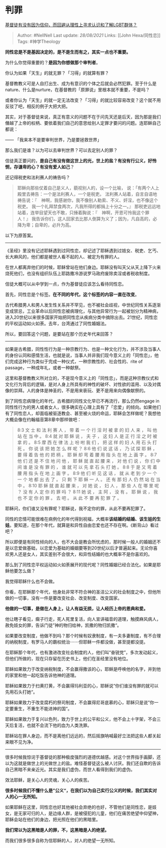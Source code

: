 # 判罪
[基督徒有没有因为信仰，而回避从理性上寻求认识和了解LGBT群体？](https://www.zhihu.com/question/264461913/answer/298089390)

> Author: #NellNell 
Last update: *28/08/2021* 
Links: [[John Hexa/同性恋]] 
Tags: #神学Theology  


  

**同性恋是不是基因决定的，是不是生而有之，其实一点也不重要。**

为什么你觉得重要的？**是因为你想做那个审判者**。

你认为如果「天生」的就无罪？「习得」的就算有罪？

基督教教义可是人自打出生、成为有意识的个体之后就会必然犯罪。至于什么是nature、什么是nurture，在基督教的「原罪说」里根本就不重要，不是吗？

或者你认为「天生」的就一定无法改变？「习得」的就比较容易改变？这个就不用反驳了吧，相反的例子大把大把。

其实，对于基督徒来说，真正有意义的问题不在于问先天还是后天，因为那是我们僭越了上帝的权柄、要依着我们自己的意思给别人定罪才要问的问题。连耶稣自己都说：

—— 「我来本不是要审判世界，乃是要拯救世界」

那么我们是谁？以为可以去审判世界？可以去定别人的罪？

信徒真正要问的，**是自己有没有做这世上的光，世上的盐？有没有行公义，好怜悯，存谦卑的心？有没有爱人如己**？

还记得税吏和法利赛人的祷告吗？

> 耶稣向那些仗着自己是义人，藐视别人的，设一个比喻， 说：「有两个人上殿里去祷告：一个是法利赛人，一个是税吏。 法利赛人站着，自言自语地祷告说：『　神啊，我感谢你，我不像别人勒索、不义、奸淫，也不像这个税吏。 我一个礼拜禁食两次，凡我所得的都捐上十分之一。』 那税吏远远地站着，连举目望天也不敢，只捶着胸说：『　神啊，开恩可怜我这个罪人！』 我告诉你们，这人回家去比那人倒算为义了；因为，凡自高的，必降为卑；自卑的，必升为高。

  

以下为原答案。

---

《圣经》里没有记述耶稣遇到过同性恋，却记述了耶稣遇到过妓女、税吏、乞丐、长大麻风的，他们都是被世人看不起的人、被定为有罪的人。

在世人都离弃他们的时候，耶稣曾站在他们身边。耶稣没有叫天父从天上降下火来烧死他们，也没有组织队伍上耶路撒冷游说罗马政府废除卖淫或者税收制度。

信徒大概可以从中学到一点，作为基督徒应该怎么看待同性恋。

首先，同性恋是个标签。**在不同的年代，这个标签的内容一直在改变**。

古代希腊男人和男人发生性关系并不罕见，也不被社会歧视，中世纪同性关系逐渐变成禁忌，工业革命以后同性恋被病理化，与其他异常行为一起被划分为精神病，进入20世纪以来很多国家开始把同性恋从疾病分类中摘除出去。21世纪，同性恋的平权运动如火如荼。去年，台湾通过了同性婚姻法。

所以，要回答这个问题，是要站在那个历史年代来回答？

---

如果是古希腊，同性性行为是一种宗教行为、也是一种文化行为，并不涉及当事人的身份认同和感情生活，也就是说，当事人并非我们现今意义上的「同性恋」，他们完成这种行为类似于完成一种仪式，一种宗教性的、社会性的、rite of passage，一种成年礼，或者一种献祭。

这里和基督教教义所对立的，不是现今意义上的「同性恋」，而是这种宗教仪式和文化行为背后的逻辑，是对人身上所具有的神性的破坏、对性欲的滥用、以及对偶像的崇拜。人的身体是神圣的，不是用来亵玩、更不是用来向偶像献祭的。

到了同性恋病理化的年代，古希腊的同性文化早已不再流行，那么仍然engage in同性性行为的男人或者女人，很多确实在心理上具有了「恋爱」的倾向。如果他们有了同性恋人，却面临被驱逐教会、甚至被火烧的命运，耶稣会怎样做呢？我想他大概会像在约翰福音第8章中那样做吧：

> 8:3 文 士 和 法 利 赛 人 ， 带 着 一 个 行 淫 时 被 拿 的 妇 人 来 ， 叫 他 站 在 当 中 。 8:4 就 对 耶 稣 说 ， 夫 子 ， 这 妇 人 是 正 行 淫 之 时 被 拿 的 。 8:5 摩 西 在 律 法 上 吩 咐 我 们 ， 把 这 样 的 妇 人 用 石 头 打 死 。 你 说 该 把 她 怎 么 样 呢 ？ 8:6 他 们 说 这 话 ， 乃 试 探 耶 稣 ， 要 得 着 告 他 的 把 柄 。 耶 稣 却 弯 着 腰 用 指 头 在 地 上 画 字 。 8:7 他 们 还 是 不 住 地 问 他 ， 耶 稣 就 直 起 腰 来 ， 对 他 们 说 ， 你 们 中 间 谁 是 没 有 罪 的 ， 谁 就 可 以 先 拿 石 头 打 她 。 8:8 于 是 又 弯 着 腰 用 指 头 在 地 上 画 字 。 8:9 他 们 听 见 这 话 ， 就 从 老 到 少 一 个 一 个 地 都 出 去 了 。 只 剩 下 耶 稣 一 人 。 还 有 那 妇 人 仍 然 站 在 当 中 。 8:10 耶 稣 就 直 起 腰 来 ， 对 她 说 ， 妇 人 ， 那 些 人 在 哪 里 呢 ？ 没 有 人 定 你 的 罪 吗 ？ 8:11 她 说 ， 主 阿 ， 没 有 。 耶 稣 说 ， 我 也 不 定 你 的 罪 。 去 吧 。 从 此 不 要 再 犯 罪 了 。

耶稣问，你们谁又没有罪呢？耶稣说，我不定你的罪，从此不要再犯罪了。

同性的恋情可能很难在病例化的年代得到祝福，大概率**该结婚的结婚、该生娃的生娃**。要知道，在那个年代，就算是和异性自由恋爱也还不存在啊。《断背山》看过吧？

所以即便是有同性倾向的人，也不大会是教会所忧虑的，那时候一般人的婚姻还不是以恋爱做基础，以恋爱为基础的婚姻要等到20世纪以后才普遍起来。无论你喜欢男人还是女人，其实差别不会很大，和异性结婚的也大概率不是你喜欢的。

那么到了同性恋平权运动如火如荼展开的现代呢？同性婚姻已经合法化。如果是耶稣他要怎么做？

我觉得耶稣什么也不会做。

你看，在耶稣那个年代，他身处非常不符合神的圣洁公义的社会制度之中，但他所做的一切事，没有一件是要改变社会、改变制度、改变国家。

**他做的一切事，是做在人身上，让人有益无损，让人经历上帝的恩典和爱。**

他让瞎子看见，瘸子行走，死人死里复活，向人宣讲福音的道理，触摸麻风病人，赦免妓女的罪，告诉门徒”神的物归给神，凯撒的物归凯撒“。

如果要改变制度，他做不到吗？那个时候有奴隶制度，有一夫多妻制度，有不合理的纳税制度，有罗马人的霸权统治⋯⋯但耶稣一件都没做，甚至提都没提。

在耶稣那个年代，也有激进改变社会制度的人，他们叫“奋锐党”，多次发动起义，但他们所做的，现在只存留在历史书上，他们在圣经里没有地位。

耶稣如果致力于改变纳税制度，不会赢得撒该的心，耶稣是呼唤他的名字，并到他的家里和他一起吃饭告诉他神的道理。

耶稣如果致力于扫黄打黄，不会赢得玛利亚的心，耶稣说”你们谁没有罪的就可以先用石头打她“。

耶稣如果致力于改变腐朽的祭司制度，不会赢得尼哥底慕的心，耶稣只是说”你一定要重生，不重生不能进神的国“。

耶稣如果致力于复兴以色列，致力于世上的公平和公义，他不会上十字架，不会三天后复活，也就不会流下他的血为人类洗罪。

耶稣站在罪人身边，而不是离他们远远的，然后摇旗呐喊最好立法把这些人都关起来眼不见为净。

---

很多时候我惊诧于基督徒的那种极度强烈的道德优越感。对这个世界指手画脚，还以为这就是做世上的光做世上的盐。难怪基督徒这么被人讨厌。我们还自欺的告诉自己黑暗不来亲近光。其实是我们虚伪，而世人看得到我们的虚伪。

效法耶稣，是关心人的灵魂，关心人的疾苦。

**很多时候我们不懂什么是”公义“，在我们以为自己实行公义的时候，我们其实对人的心一无所知。**

如果耶稣在这里，同性恋也好其他被社会弃绝的也好，不管他们是同性恋，是妓女，是无家可归的人，是边缘人群，是被侵犯的儿童，他们在痛苦绝望中仰望神，耶稣会站在他们的身边，把光照在他们的黑暗里。

**我们常以为这黑暗是人的罪，不，这黑暗是人的绝望。**

而我们很多很多自称为信耶稣的人，对人的绝望一无所知。